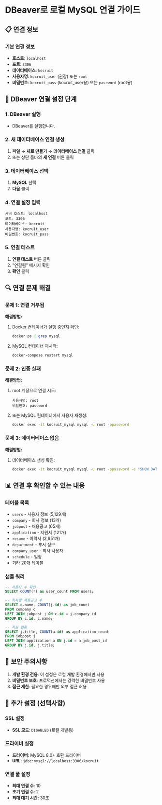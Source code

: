 # DBeaver로 로컬 MySQL 연결 가이드

## 📋 연결 정보

### 기본 연결 정보
- **호스트**: `localhost`
- **포트**: `3306`
- **데이터베이스**: `kocruit`
- **사용자명**: `kocruit_user` (권장) 또는 `root`
- **비밀번호**: `kocruit_pass` (kocruit_user용) 또는 `password` (root용)

## 🔧 DBeaver 연결 설정 단계

### 1. DBeaver 실행
- DBeaver를 실행합니다.

### 2. 새 데이터베이스 연결 생성
1. **파일** → **새로 만들기** → **데이터베이스 연결** 클릭
2. 또는 상단 툴바의 **새 연결** 버튼 클릭

### 3. 데이터베이스 선택
1. **MySQL** 선택
2. **다음** 클릭

### 4. 연결 설정 입력
```
서버 호스트: localhost
포트: 3306
데이터베이스: kocruit
사용자명: kocruit_user
비밀번호: kocruit_pass
```

### 5. 연결 테스트
1. **연결 테스트** 버튼 클릭
2. "연결됨" 메시지 확인
3. **확인** 클릭

## 🔍 연결 문제 해결

### 문제 1: 연결 거부됨
**해결방법:**
1. Docker 컨테이너가 실행 중인지 확인:
   ```bash
   docker ps | grep mysql
   ```

2. MySQL 컨테이너 재시작:
   ```bash
   docker-compose restart mysql
   ```

### 문제 2: 인증 실패
**해결방법:**
1. root 계정으로 연결 시도:
   ```
   사용자명: root
   비밀번호: password
   ```

2. 또는 MySQL 컨테이너에서 사용자 재생성:
   ```bash
   docker exec -it kocruit_mysql mysql -u root -ppassword
   ```

### 문제 3: 데이터베이스 없음
**해결방법:**
1. 데이터베이스 생성 확인:
   ```bash
   docker exec -it kocruit_mysql mysql -u root -ppassword -e "SHOW DATABASES;"
   ```

## 📊 연결 후 확인할 수 있는 내용

### 테이블 목록
- `users` - 사용자 정보 (5,129개)
- `company` - 회사 정보 (13개)
- `jobpost` - 채용공고 (65개)
- `application` - 지원서 (121개)
- `resume` - 이력서 (2,951개)
- `department` - 부서 정보
- `company_user` - 회사 사용자
- `schedule` - 일정
- 기타 20개 테이블

### 샘플 쿼리
```sql
-- 사용자 수 확인
SELECT COUNT(*) as user_count FROM users;

-- 회사별 채용공고 수
SELECT c.name, COUNT(j.id) as job_count 
FROM company c 
LEFT JOIN jobpost j ON c.id = j.company_id 
GROUP BY c.id, c.name;

-- 지원 현황
SELECT j.title, COUNT(a.id) as application_count 
FROM jobpost j 
LEFT JOIN application a ON j.id = a.job_post_id 
GROUP BY j.id, j.title;
```

## 🔐 보안 주의사항

1. **개발 환경 전용**: 이 설정은 로컬 개발 환경에서만 사용
2. **비밀번호 보호**: 프로덕션에서는 강력한 비밀번호 사용
3. **접근 제한**: 필요한 경우에만 외부 접근 허용

## 📝 추가 설정 (선택사항)

### SSL 설정
- **SSL 모드**: `DISABLED` (로컬 개발용)

### 드라이버 설정
- **드라이버**: MySQL 8.0+ 호환 드라이버
- **URL**: `jdbc:mysql://localhost:3306/kocruit`

### 연결 풀 설정
- **최대 연결 수**: 10
- **초기 연결 수**: 2
- **최대 대기 시간**: 30초 